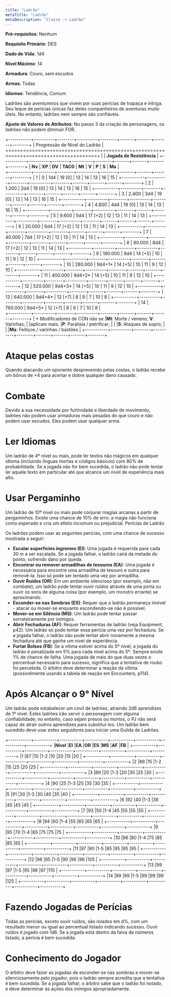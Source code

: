 ```yaml
---
title: "Ladrão"
metaTitle: "Ladrão"
metaDescription: "Classe -> Ladrão"
---
```

**Pré-requisitos**: Nenhum

**Requisito Primário**: DES

**Dado de Vida**: 1d4

**Nível Máximo**: 14

**Armadura**: Couro, sem escudos

**Armas**: Todas

**Idiomas**: Tendência, Comum

Ladrões são aventureiros que vivem por suas perícias de trapaça e intriga. Seu leque de perícias únicas faz deles companheiros de aventuras muito úteis. No entanto, ladrões nem sempre são confiáveis.

**Ajuste de Valores de Atributos**: No passo 3 da criação de personagens, os ladrões não podem diminuir FOR.

+-----------+----------+--------+----------+--------+-------+-------+-------+--------+
| Progressão de Nível do Ladrão                                                      |
+===========+==========+========+==========+========+=======+=======+=======+========+
|                                          | **Jogada de Resistência**               | 
+-----------+----------+--------+----------+--------+-------+-------+-------+--------+
| **Nv**    | **XP**   | **DV** | **TAC0** | **Mt** | **V** | **P** | **S** | **Ma** |  
+-----------+----------+--------+----------+--------+-------+-------+-------+--------+
| 1         | 0        | 1d4    | 19 [0]   | 13     | 14    | 13    | 16    | 15     |
+-----------+----------+--------+----------+--------+-------+-------+-------+--------+
| 2         | 1.200    | 2d4    | 19 [0]   | 13     | 14    | 13    | 16    | 15     |
+-----------+----------+--------+----------+--------+-------+-------+-------+--------+
| 3         | 2.400    | 3d4    | 19 [0]   | 13     | 14    | 13    | 16    | 15     |
+-----------+----------+--------+----------+--------+-------+-------+-------+--------+
| 4         | 4.800    | 4d4    | 19 [0]   | 13     | 14    | 13    | 16    | 15     | 
+-----------+----------+--------+----------+--------+-------+-------+-------+--------+
| 5         | 9.600    | 5d4    | 17 [+2]  | 12     | 13    | 11    | 14    | 13     |
+-----------+----------+--------+----------+--------+-------+-------+-------+--------+
| 6         | 20.000   | 6d4    | 17 [+2]  | 12     | 13    | 11    | 14    | 13     |
+-----------+----------+--------+----------+--------+-------+-------+-------+--------+
| 7         | 40.000   | 7d4    | 17 [+2]  | 12     | 13    | 11    | 14    | 13     |
+-----------+----------+--------+----------+--------+-------+-------+-------+--------+
| 8         | 80.000   | 8d4    | 17 [+2]  | 12     | 13    | 11    | 14    | 13     |
+-----------+----------+--------+----------+--------+-------+-------+-------+--------+
| 9         | 160.000  | 9d4    | 14 [+5]  | 10     | 11    | 9     | 12    | 10     |
+-----------+----------+--------+----------+--------+-------+-------+-------+--------+
| 10        | 280.000  | 9d4+1* | 14 [+5]  | 10     | 11    | 9     | 12    | 10     |
+-----------+----------+--------+----------+--------+-------+-------+-------+--------+
| 11        | 400.000  | 9d4+2* | 14 [+5]  | 10     | 11    | 9     | 12    | 10     |
+-----------+----------+--------+----------+--------+-------+-------+-------+--------+
| 12        | 520.000  | 9d4+3* | 14 [+5]  | 10     | 11    | 9     | 12    | 10     |
+-----------+----------+--------+----------+--------+-------+-------+-------+--------+
| 13        | 640.000  | 9d4+4* | 12 [+7]  | 8      | 9     | 7     | 10    | 8      |
+-----------+----------+--------+----------+--------+-------+-------+-------+--------+
| 14        | 760.000  | 9d4+5* | 12 [+7]  | 8      | 9     | 7     | 10    | 8      |  
+-----------+----------+--------+----------+--------+-------+-------+-------+--------+
| &ast; Modificadores de CON não se        |**Mt**: Morte / veneno; **V**: Varinhas; |
|aplicam mais.                             |**P**: Paralisia / petrificar;           |
|                                          |**S**: Ataques de sopro;                 |
|                                          |**Ma**: Feitiços / varinhas / bastões    |
+-----------+----------+--------+----------+--------+-------+-------+-------+--------+

# Ataque pelas costas
Quando atacando um oponente desprevenido pelas costas, o ladrão recebe um bônus de +4 para acertar e dobre qualquer dano causado.

# Combate
Devido a sua necessidade por furtividade e liberdade de movimento, ladrões não podem usar armaduras mais pesadas do que couro e não podem usar escudos. Eles podem usar qualquer arma.

# Ler Idiomas
Um ladrão de 4º nível ou mais, pode ler textos não mágicos em qualquer idioma (incluindo línguas mortas e códigos básicos) com 80% de probabilidade. Se a jogada não for bem sucedida, o ladrão não pode tentar ler aquele texto em particular até que alcance um nível de experiência mais alto.

# Usar Pergaminho
Um ladrão de 10º nível ou mais pode conjurar magias arcanas a partir de pergaminhos. Existe uma chance de 10% de erro: a magia não funciona como esperado e cria um efeito incomum ou prejudicial.
Perícias de Ladrão

Os ladrões podem usar as seguintes perícias, com uma chance de sucesso mostrada a seguir:

* **Escalar superfícies íngremes (EI)**: Uma jogada é requerida para cada 30 m a ser escalada. Se a jogada falhar, o ladrão cairá da metade do ponto, sofrendo dano por queda.
* **Encontrar ou remover armadilhas de tesouros (EA)**: Uma jogada é necessária para encontre uma armadilha de tesouro e outra para removê-la. Isso só pode ser tentado uma vez por armadilha.
* **Ouvir Ruídos (OR)**: Em um ambiente silencioso (por exemplo, não em combate), um ladrão pode tentar ouvir ruídos através de uma porta ou ouvir os sons de alguma coisa (por exemplo, um monstro errante) se aproximando.
* **Esconder-se nas Sombras (ES)**: Requer que o ladrão permaneça imóvel - atacar ou mover-se enquanto escondendo-se não é possível.
* **Mover-se em Silêncio (MS)**: Um ladrão pode tentar passar sorrateiramente por inimigos.
* **Abrir Fechaduras (AF)**: Requer ferramentas de ladrão (veja Equipment, p42). Um ladrão só pode tentar essa perícia uma vez por fechadura. Se a jogada falhar, o ladrão não pode tentar abrir novamente a mesma fechadura até que ganhe um nível de experiência.
* **Furtar Bolsos (FB)**: Se a vítima estiver acima do 5º nível, a jogada do ladrão é penalizada em 5% para cada nível acima do 5º. Sempre existe 1% de chance de falha. Uma jogada de mais do que duas vezes o percentual necessário para sucesso, significa que a tentativa de roubo foi percebida. O árbitro deve determinar a reação da vítima (possivelmente usando a tabela de reação em Encounters, p114).

# Após Alcançar o 9° Nível
Um ladrão pode estabelecer um covil de ladrões, atraindo 2d6 aprendizes de 1º nível. Estes ladrões irão servir o personagem com alguma confiabilidade; no entanto, caso sejam presos ou mortos, o PJ não será capaz de atrair outros aprendizes para substituí-los. Um ladrão bem sucedido deve usar estes seguidores para iniciar uma Guilda de Ladrões.

+-----------+-----------+-----------+-----------+-----------+-----------+-----------+-----------+
|**Nível**  |**El**     |**EA**     |**OR**     |**ES**     |**MS**     |**AF**     |**FB**     |
+-----------+-----------+-----------+-----------+-----------+-----------+-----------+-----------+
|1          |87         |10         |1-2        |10         |20         |15         |20         |
+-----------+-----------+-----------+-----------+-----------+-----------+-----------+-----------+
|2          |88         |15         |1-2        |15         |25         |20         |25         |
+-----------+-----------+-----------+-----------+-----------+-----------+-----------+-----------+
|3          |89         |20         |1-3        |20         |30         |25         |30         |
+-----------+-----------+-----------+-----------+-----------+-----------+-----------+-----------+
|4          |90         |25         |1-3        |25         |35         |30         |35         |
+-----------+-----------+-----------+-----------+-----------+-----------+-----------+-----------+
|5          |91         |30         |1-3        |30         |40         |35         |40         |
+-----------+-----------+-----------+-----------+-----------+-----------+-----------+-----------+
|6          |92         |40         |1-3        |36         |45         |45         |45         |
+-----------+-----------+-----------+-----------+-----------+-----------+-----------+-----------+
|7          |93         |50         |1-4        |45         |55         |55         |55         |
+-----------+-----------+-----------+-----------+-----------+-----------+-----------+-----------+
|8          |94         |60         |1-4        |55         |65         |65         |65         |
+-----------+-----------+-----------+-----------+-----------+-----------+-----------+-----------+
|9          |95         |70         |1-4        |65         |75         |75         |75         |
+-----------+-----------+-----------+-----------+-----------+-----------+-----------+-----------+
|10         |96         |80         |1-4        |75         |85         |85         |85         |
+-----------+-----------+-----------+-----------+-----------+-----------+-----------+-----------+
|11         |97         |90         |1-5        |85         |95         |95         |95         |
+-----------+-----------+-----------+-----------+-----------+-----------+-----------+-----------+
|12         |98         |95         |1-5        |90         |96         |96         |105        |
+-----------+-----------+-----------+-----------+-----------+-----------+-----------+-----------+
|13         |99         |97         |1-5        |95         |98         |97         |115        |
+-----------+-----------+-----------+-----------+-----------+-----------+-----------+-----------+
|14         |99         |99         |1-5        |99         |99         |99         |125        |
+-----------+-----------+-----------+-----------+-----------+-----------+-----------+-----------+

# Fazendo Jogadas de Perícias
Todas as perícias, exceto ouvir ruídos, são rolados em d%, com um resultado menor ou igual ao percentual listado indicando sucesso. Ouvir ruídos é jogado com 1d6. Se a jogada está dentro da faixa de números listado, a perícia é bem sucedida.

# Conhecimento do Jogador
O árbitro deve fazer as jogadas de esconder-se nas sombras e mover-se silenciosamente pelo jogador, pois o ladrão sempre acredita que a tentativa é bem sucedida. Se a jogada falhar, o árbitro sabe que o ladrão foi notado, e deve determinar as ações dos inimigos apropriadamente.

